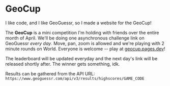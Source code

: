 # GeoCup

I like code, and I like GeoGuessr, so I made a website for the GeoCup!

The **GeoCup** is a mini competition I'm holding with friends over the entire month of April.
We'll be doing one asynchronous challenge link on GeoGuessr _every day_. Move, pan, zoom is
allowed and we're playing with 2 minute rounds on World. Everyone is welcome -- play at [geocup.pages.dev](https://geocup.pages.dev)!

The leaderboard will be updated everyday and the next day's link will be released shortly after. The winner gets something, idk.

Results can be gathered from the API URL: `https://www.geoguessr.com/api/v3/results/highscores/GAME_CODE`

